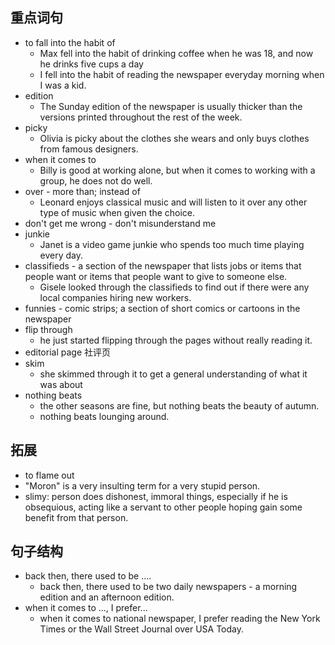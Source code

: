 ## 重点词句
- to fall into the habit of
	- Max fell into the habit of drinking coffee when he was 18, and now he drinks five cups a day
	- I fell into the habit of reading the newspaper everyday morning when I was a kid.
- edition
	- The Sunday edition of the newspaper is usually thicker than the versions printed throughout the rest of the week.
- picky
	- Olivia is picky about the clothes she wears and only buys clothes from famous designers.
- when it comes to
	- Billy is good at working alone, but when it comes to working with a group, he does not do well.
- over - more than; instead of
	- Leonard enjoys classical music and will listen to it over any other type of music when given the choice.
- don't get me wrong - don't misunderstand me
- junkie
	- Janet is a video game junkie who spends too much time playing every day.
- classifieds - a section of the newspaper that lists jobs or items that people want or items that people want to give to someone else.
	- Gisele looked through the classifieds to find out if there were any local companies hiring new workers.
- funnies - comic strips; a section of short comics or cartoons in the newspaper
- flip through
	- he just started flipping through the pages without really reading it.
- editorial page 社评页
- skim
	- she skimmed through it to get a general understanding of what it was about
- nothing beats
	- the other seasons are fine, but nothing beats the beauty of autumn.
	- nothing beats lounging around.

## 拓展
- to flame out
- "Moron" is a very insulting term for a very stupid person.
- slimy: person does dishonest, immoral things, especially if he is obsequious, acting like a servant to other people hoping gain some benefit from that person.

## 句子结构
- back then, there used to be ....
	- back then, there used to be two daily newspapers -  a morning edition and an afternoon edition.
- when it comes to ..., I prefer...
	- when it comes to national newspaper, I prefer reading the New York Times or the Wall Street Journal over USA Today.